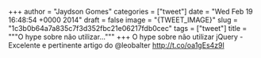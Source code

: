 
+++
author = "Jaydson Gomes"
categories = ["tweet"]
date = "Wed Feb 19 16:48:54 +0000 2014"
draft = false
image = "{TWEET_IMAGE}"
slug = "1c3b0b64a7a835c7f3d352fbc21e06217fdb0cec"
tags = ["tweet"]
title = """O hype sobre não utilizar..."""
+++
O hype sobre não utilizar jQuery - Excelente e pertinente artigo do @leobalter http://t.co/oa1gEs4z9l
